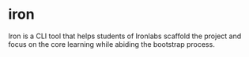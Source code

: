 # iron
Iron is a CLI tool that helps students of Ironlabs scaffold the project and focus on the core learning while abiding the bootstrap process.
